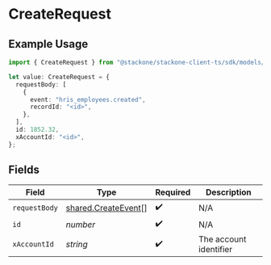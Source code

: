 # CreateRequest

## Example Usage

```typescript
import { CreateRequest } from "@stackone/stackone-client-ts/sdk/models/operations";

let value: CreateRequest = {
  requestBody: [
    {
      event: "hris_employees.created",
      recordId: "<id>",
    },
  ],
  id: 1852.32,
  xAccountId: "<id>",
};
```

## Fields

| Field                                                             | Type                                                              | Required                                                          | Description                                                       |
| ----------------------------------------------------------------- | ----------------------------------------------------------------- | ----------------------------------------------------------------- | ----------------------------------------------------------------- |
| `requestBody`                                                     | [shared.CreateEvent](../../../sdk/models/shared/createevent.md)[] | :heavy_check_mark:                                                | N/A                                                               |
| `id`                                                              | *number*                                                          | :heavy_check_mark:                                                | N/A                                                               |
| `xAccountId`                                                      | *string*                                                          | :heavy_check_mark:                                                | The account identifier                                            |
